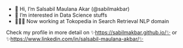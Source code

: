 - 👋 Hi, I’m Salsabil Maulana Akar (@sabilmakbar)
- 👀 I’m interested in Data Science stuffs
- 👨🏽‍💻 Now working at Tokopedia in Search Retrieval NLP domain

Check my profile in more detail on ✨https://sabilmakbar.github.io/✨ or ✨https://www.linkedin.com/in/salsabil-maulana-akbar/✨
<!---
sabilmakbar/sabilmakbar is a ✨ special ✨ repository because its `README.md` (this file) appears on your GitHub profile.
You can click the Preview link to take a look at your changes.
--->
